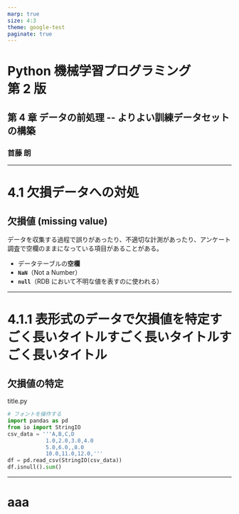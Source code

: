 ```yaml
---
marp: true
size: 4:3
theme: google-test
paginate: true
---
```


<!--
_class: top
-->

# Python 機械学習プログラミング <br> 第 2 版

## 第 4 章 データの前処理 -- よりよい訓練データセットの構築

### 首藤 朗

---

# 4.1 欠損データへの対処

## 欠損値 (missing value)

データを収集する過程で誤りがあったり、不適切な計測があったり、アンケート調査で空欄のままになっている項目があることがある。

- データテーブルの**空欄**
- **`NaN`**（Not a Number）
- **`null`**（RDB において不明な値を表すのに使われる）

---

# 4.1.1 表形式のデータで欠損値を特定すごく長いタイトルすごく長いタイトルすごく長いタイトル

## 欠損値の特定

<div class="code-title">title.py</div>

```python
# フォントを操作する
import pandas as pd
from io import StringIO
csv_data = '''A,B,C,D
            1.0,2.0,3.0,4.0
            5.0,6.0,,8.0
            10.0,11.0,12.0,'''
df = pd.read_csv(StringIO(csv_data))
df.isnull().sum()
```

---

# aaa
